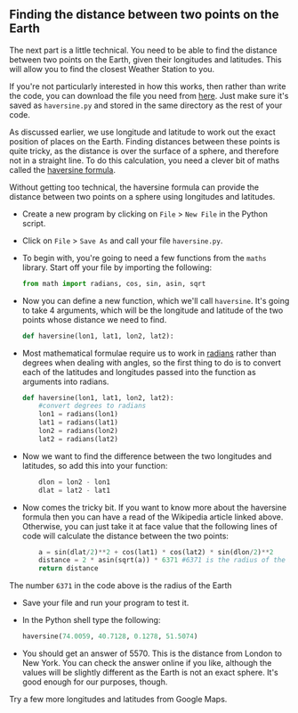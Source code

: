## Finding the distance between two points on the Earth

The next part is a little technical. You need to be able to find the distance between two points on the Earth, given their longitudes and latitudes. This will allow you to find the closest Weather Station to you.

If you're not particularly interested in how this works, then rather than write the code, you can download the file you need from [here](https://raw.githubusercontent.com/raspberrypilearning/fetching-the-weather/master/code/haversine.py). Just make sure it's saved as `haversine.py` and stored in the same directory as the rest of your code.

As discussed earlier, we use longitude and latitude to work out the exact position of places on the Earth. Finding distances between these points is quite tricky, as the distance is over the surface of a sphere, and therefore not in a straight line. To do this calculation, you need a clever bit of maths called the [haversine formula](https://en.wikipedia.org/wiki/Haversine_formula).

Without getting too technical, the haversine formula can provide the distance between two points on a sphere using longitudes and latitudes.

- Create a new program by clicking on `File` > `New File` in the Python script. 

- Click on `File` > `Save As` and call your file `haversine.py`.

- To begin with, you're going to need a few functions from the `maths` library. Start off your file by importing the following:

    ``` python
    from math import radians, cos, sin, asin, sqrt
    ```

- Now you can define a new function, which we'll call `haversine`. It's going to take 4 arguments, which will be the longitude and latitude of the two points whose distance we need to find.

    ``` python
    def haversine(lon1, lat1, lon2, lat2):
    ```
- Most mathematical formulae require us to work in [radians](http://www.bbc.co.uk/bitesize/higher/maths/trigonometry/radian_and_equations/revision/1/) rather than degrees when dealing with angles, so the first thing to do is to convert each of the latitudes and longitudes passed into the function as arguments into radians.

    ``` python
    def haversine(lon1, lat1, lon2, lat2):
        #convert degrees to radians
        lon1 = radians(lon1)
        lat1 = radians(lat1)
        lon2 = radians(lon2)
        lat2 = radians(lat2)
    ```
    
- Now we want to find the difference between the two longitudes and latitudes, so add this into your function:

    ``` python
        dlon = lon2 - lon1 
        dlat = lat2 - lat1 
    ```

- Now comes the tricky bit. If you want to know more about the haversine formula then you can have a read of the Wikipedia article linked above. Otherwise, you can just take it at face value that the following lines of code will calculate the distance between the two points:

    ``` python
        a = sin(dlat/2)**2 + cos(lat1) * cos(lat2) * sin(dlon/2)**2
        distance = 2 * asin(sqrt(a)) * 6371 #6371 is the radius of the Earth
        return distance
    ```

The number `6371` in the code above is the radius of the Earth

- Save your file and run your program to test it.

- In the Python shell type the following:

    ``` python
    haversine(74.0059, 40.7128, 0.1278, 51.5074)
    ```

- You should get an answer of 5570. This is the distance from London to New York. You can check the answer online if you like, although the values will be slightly different as the Earth is not an exact sphere. It's good enough for our purposes, though.

Try a few more longitudes and latitudes from Google Maps.

